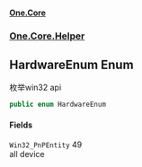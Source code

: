 #### [One.Core](index.md 'index')
### [One.Core.Helper](One_Core_Helper.md 'One.Core.Helper')
## HardwareEnum Enum
枚举win32 api 
```csharp
public enum HardwareEnum

```
#### Fields
<a name='One_Core_Helper_HardwareEnum_Win32_PnPEntity'></a>
`Win32_PnPEntity` 49  
all device 
  
